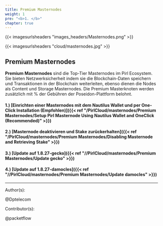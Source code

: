 ```yaml
---
title: Premium Masternodes
weight: 1
pre: "<b>1. </b>"
chapter: true
---
```


{{< imagesurlsheaders "images_headers/Masternodes.png" >}}

{{< imagesurlsheaders "cloud/masternodes.jpg" >}}

## Premium Masternodes

**Premium Masternodes** sind die Top-Tier Masternodes im Pirl Ecosystem. Sie bieten Netzwerksicherheit indem sie die Blockchain-Daten speichern und Transaktionen in der Blockchain weiterleiten, ebenso dienen die Nodes als Content und Storage Masternodes. Die Premium Masterknoten werden zusätzlich mit % der Gebühren der Poseidon-Plattform belohnt.

#### 1.) [Einrichten einer Masternodes mit dem Nautilus Wallet und per One-Click Installation (Empfohlen)]({{< ref "/PirlCloud/masternodes/Premium Masternodes/Setup Pirl Masternode Using Nautilus Wallet and OneClick (Recommended)" >}})

#### 2.) [Masternode deaktivieren und Stake zurückerhalten]({{< ref "/PirlCloud/masternodes/Premium Masternodes/Disabling Masternode and Retrieving Stake" >}})

#### 3.) [Update auf 1.8.27-gecko]({{< ref "//PirlCloud/masternodes/Premium Masternodes/Update gecko" >}})

#### 4.) [Update auf 1.8.27-damocles]({{< ref "//PirlCloud/masternodes/Premium Masternodes/Update damocles" >}})

---
Author(s):

@Dptelecom

Contributor(s):

@packetflow
